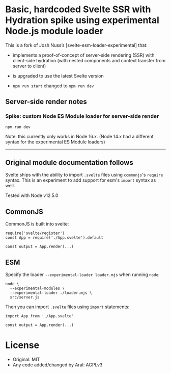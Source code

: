 # Basic, hardcoded Svelte SSR with Hydration spike using experimental Node.js module loader

This is a fork of Josh Nuss’s [svelte-esm-loader-experimental] that:

  - implements a proof-of-concept of server-side rendering (SSR) with client-side
    hydration (with nested components and context transfer from server to client)

  - is upgraded to use the latest Svelte version

  - `npm run start` changed to `npm run dev`

## Server-side render notes

### Spike: custom Node ES Module loader for server-side render

```shell
npm run dev
```

Note: this currently only works in Node 16.x. (Node 14.x had a different syntax for the experimental ES Module loaders)

---

## Original module documentation follows

Svelte ships with the ability to import `.svelte` files using `commonjs`'s `require` syntax.
This is an experiment to add support for esm's `import` syntax as well.

Tested with Node v12.5.0

## CommonJS

CommonJS is built into svelte:

```
require('svelte/register')
const App = require('./App.svelte').default

const output = App.render(...)
```

## ESM

Specify the loader `--experimental-loader loader.mjs` when running `node`:

```
node \
  --experimental-modules \
  --experimental-loader ./loader.mjs \
  src/server.js
```

Then you can import `.svelte` files using `import` statements:

```
import App from './App.svelte'

const output = App.render(...)
```

# License

  - Original: MIT
  - Any code added/changed by Aral: AGPLv3

